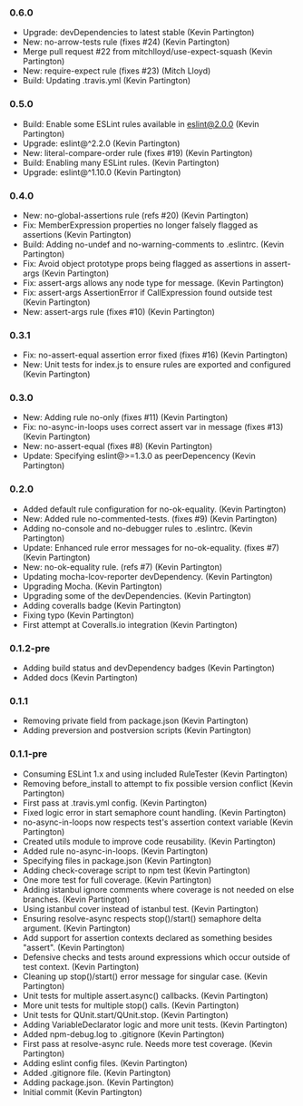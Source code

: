 ### 0.6.0

* Upgrade: devDependencies to latest stable (Kevin Partington)
* New: no-arrow-tests rule (fixes #24) (Kevin Partington)
* Merge pull request #22 from mitchlloyd/use-expect-squash (Kevin Partington)
* New: require-expect rule (fixes #23) (Mitch Lloyd)
* Build: Updating .travis.yml (Kevin Partington)

### 0.5.0

* Build: Enable some ESLint rules available in eslint@2.0.0 (Kevin Partington)
* Upgrade: eslint@^2.2.0 (Kevin Partington)
* New: literal-compare-order rule (fixes #19) (Kevin Partington)
* Build: Enabling many ESLint rules. (Kevin Partington)
* Upgrade: eslint@^1.10.0 (Kevin Partington)

### 0.4.0

* New: no-global-assertions rule (refs #20) (Kevin Partington)
* Fix: MemberExpression properties no longer falsely flagged as assertions (Kevin Partington)
* Build: Adding no-undef and no-warning-comments to .eslintrc. (Kevin Partington)
* Fix: Avoid object prototype props being flagged as assertions in assert-args (Kevin Partington)
* Fix: assert-args allows any node type for message. (Kevin Partington)
* Fix: assert-args AssertionError if CallExpression found outside test (Kevin Partington)
* New: assert-args rule (fixes #10) (Kevin Partington)

### 0.3.1

* Fix: no-assert-equal assertion error fixed (fixes #16) (Kevin Partington)
* New: Unit tests for index.js to ensure rules are exported and configured (Kevin Partington)

### 0.3.0

* New: Adding rule no-only (fixes #11) (Kevin Partington)
* Fix: no-async-in-loops uses correct assert var in message (fixes #13) (Kevin Partington)
* New: no-assert-equal (fixes #8) (Kevin Partington)
* Update: Specifying eslint@>=1.3.0 as peerDepencency (Kevin Partington)

### 0.2.0

* Added default rule configuration for no-ok-equality. (Kevin Partington)
* New: Added rule no-commented-tests. (fixes #9) (Kevin Partington)
* Adding no-console and no-debugger rules to .eslintrc. (Kevin Partington)
* Update: Enhanced rule error messages for no-ok-equality. (fixes #7) (Kevin Partington)
* New: no-ok-equality rule. (refs #7) (Kevin Partington)
* Updating mocha-lcov-reporter devDependency. (Kevin Partington)
* Upgrading Mocha. (Kevin Partington)
* Upgrading some of the devDependencies. (Kevin Partington)
* Adding coveralls badge (Kevin Partington)
* Fixing typo (Kevin Partington)
* First attempt at Coveralls.io integration (Kevin Partington)

### 0.1.2-pre

* Adding build status and devDependency badges (Kevin Partington)
* Added docs (Kevin Partington)

### 0.1.1

* Removing private field from package.json (Kevin Partington)
* Adding preversion and postversion scripts (Kevin Partington)

### 0.1.1-pre

* Consuming ESLint 1.x and using included RuleTester (Kevin Partington)
* Removing before_install to attempt to fix possible version conflict (Kevin Partington)
* First pass at .travis.yml config. (Kevin Partington)
* Fixed logic error in start semaphore count handling. (Kevin Partington)
* no-async-in-loops now respects test's assertion context variable (Kevin Partington)
* Created utils module to improve code reusability. (Kevin Partington)
* Added rule no-async-in-loops. (Kevin Partington)
* Specifying files in package.json (Kevin Partington)
* Adding check-coverage script to npm test (Kevin Partington)
* One more test for full coverage. (Kevin Partington)
* Adding istanbul ignore comments where coverage is not needed on else branches. (Kevin Partington)
* Using istanbul cover instead of istanbul test. (Kevin Partington)
* Ensuring resolve-async respects stop()/start() semaphore delta argument. (Kevin Partington)
* Add support for assertion contexts declared as something besides "assert". (Kevin Partington)
* Defensive checks and tests around expressions which occur outside of test context. (Kevin Partington)
* Cleaning up stop()/start() error message for singular case. (Kevin Partington)
* Unit tests for multiple assert.async() callbacks. (Kevin Partington)
* More unit tests for multiple stop() calls. (Kevin Partington)
* Unit tests for QUnit.start/QUnit.stop. (Kevin Partington)
* Adding VariableDeclarator logic and more unit tests. (Kevin Partington)
* Added npm-debug.log to .gitignore (Kevin Partington)
* First pass at resolve-async rule. Needs more test coverage. (Kevin Partington)
* Adding eslint config files. (Kevin Partington)
* Added .gitignore file. (Kevin Partington)
* Adding package.json. (Kevin Partington)
* Initial commit (Kevin Partington)
